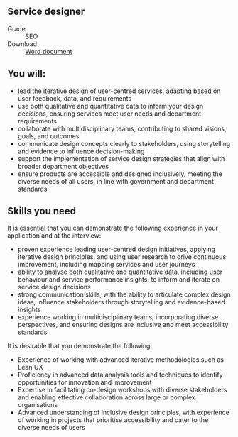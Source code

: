 ## Service designer

<dl class="govuk-summary-list">
  <div class="govuk-summary-list__row">
    <dt class="govuk-summary-list__key">
      Grade
    </dt>
    <dd class="govuk-summary-list__value">
      SEO
    </dd>
  </div>
   <div class="govuk-summary-list__row" data-ignore="true">
    <dt class="govuk-summary-list__key">
      Download
    </dt>
    <dd class="govuk-summary-list__value">
      <a href="word">Word document</a>
    </dd>
  </div></dl>

## You will:

- lead the iterative design of user-centred services, adapting based on user feedback, data, and requirements
- use both qualitative and quantitative data to inform your design decisions, ensuring services meet user needs and department requirements
- collaborate with multidisciplinary teams, contributing to shared visions, goals, and outcomes
- communicate design concepts clearly to stakeholders, using storytelling and evidence to influence decision-making
- support the implementation of service design strategies that align with broader department objectives
- ensure products are accessible and designed inclusively, meeting the diverse needs of all users, in line with government and department standards

## Skills you need

It is essential that you can demonstrate the following experience in your application and at the interview:

- proven experience leading user-centred design initiatives, applying iterative design principles, and using user research to drive continuous improvement, including mapping services and user journeys
- ability to analyse both qualitative and quantitative data, including user behaviour and service performance insights, to inform and iterate on service design decisions
- strong communication skills, with the ability to articulate complex design ideas, influence stakeholders through storytelling and evidence-based insights
- experience working in multidisciplinary teams, incorporating diverse perspectives, and ensuring designs are inclusive and meet accessibility standards

It is desirable that you demonstrate the following:

- Experience of working with advanced iterative methodologies such as Lean UX
- Proficiency in advanced data analysis tools and techniques to identify opportunities for innovation and improvement
- Expertise in facilitating co-design workshops with diverse stakeholders and enabling effective collaboration across large or complex organisations
- Advanced understanding of inclusive design principles, with experience of working in projects that prioritise accessibility and cater to the diverse needs of users